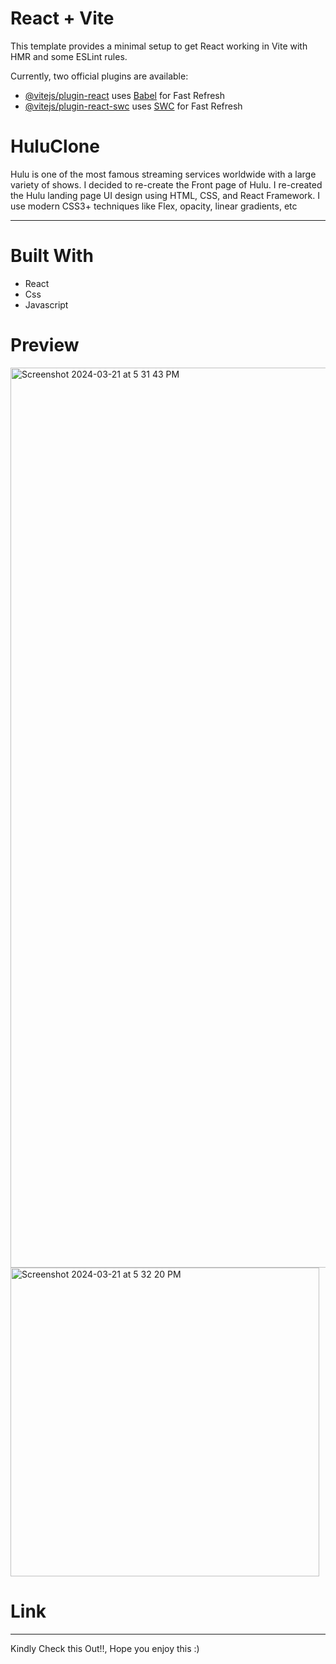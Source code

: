 # React + Vite

This template provides a minimal setup to get React working in Vite with HMR and some ESLint rules.

Currently, two official plugins are available:

- [@vitejs/plugin-react](https://github.com/vitejs/vite-plugin-react/blob/main/packages/plugin-react/README.md) uses [Babel](https://babeljs.io/) for Fast Refresh
- [@vitejs/plugin-react-swc](https://github.com/vitejs/vite-plugin-react-swc) uses [SWC](https://swc.rs/) for Fast Refresh

# HuluClone

Hulu is one of the most famous streaming services worldwide with a large variety of shows. I decided to re-create the Front page of Hulu.
I re-created the Hulu landing page UI design using HTML, CSS, and React Framework. I use modern CSS3+ techniques like  Flex, opacity, linear gradients, etc

<hr>

# Built With
<ul>
    <li>React</li>
     <li>Css</li>
    <li>Javascript</li>

</ul>

# Preview

<img width="1440" alt="Screenshot 2024-03-21 at 5 31 43 PM" src="https://github.com/dekema9924/HuluClone/assets/143339000/3defb019-cc99-4f51-8ef1-e57a3e7864d9">
<img width="494" alt="Screenshot 2024-03-21 at 5 32 20 PM" src="https://github.com/dekema9924/HuluClone/assets/143339000/23bdc036-1db2-4647-bf54-1c71a9b5ca84">



# Link

<hr>
Kindly Check this Out!!, Hope you enjoy this :)


